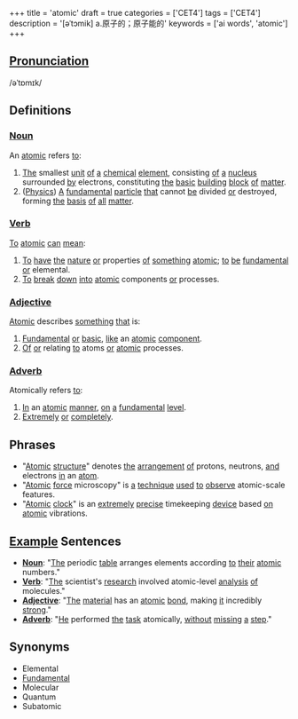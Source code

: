 +++
title = 'atomic'
draft = true
categories = ['CET4']
tags = ['CET4']
description = '[əˈtɔmik] a.原子的；原子能的'
keywords = ['ai words', 'atomic']
+++

## [Pronunciation](/en/post/pronunciation/)
/əˈtɒmɪk/

## Definitions
### [Noun](/en/post/noun/)
An [atomic](/en/post/atomic/) refers [to](/en/post/to/):
1. [The](/en/post/the/) smallest [unit](/en/post/unit/) [of](/en/post/of/) [a](/en/post/a/) [chemical](/en/post/chemical/) [element](/en/post/element/), consisting [of](/en/post/of/) [a](/en/post/a/) [nucleus](/en/post/nucleus/) surrounded [by](/en/post/by/) electrons, constituting [the](/en/post/the/) [basic](/en/post/basic/) [building](/en/post/building/) [block](/en/post/block/) [of](/en/post/of/) [matter](/en/post/matter/).
2. ([Physics](/en/post/physics/)) [A](/en/post/a/) [fundamental](/en/post/fundamental/) [particle](/en/post/particle/) [that](/en/post/that/) cannot [be](/en/post/be/) divided [or](/en/post/or/) destroyed, forming [the](/en/post/the/) [basis](/en/post/basis/) [of](/en/post/of/) [all](/en/post/all/) [matter](/en/post/matter/).

### [Verb](/en/post/verb/)
[To](/en/post/to/) [atomic](/en/post/atomic/) [can](/en/post/can/) [mean](/en/post/mean/):
1. [To](/en/post/to/) [have](/en/post/have/) [the](/en/post/the/) [nature](/en/post/nature/) [or](/en/post/or/) properties [of](/en/post/of/) [something](/en/post/something/) [atomic](/en/post/atomic/); [to](/en/post/to/) [be](/en/post/be/) [fundamental](/en/post/fundamental/) [or](/en/post/or/) elemental.
2. [To](/en/post/to/) [break](/en/post/break/) [down](/en/post/down/) [into](/en/post/into/) [atomic](/en/post/atomic/) components [or](/en/post/or/) processes.

### [Adjective](/en/post/adjective/)
[Atomic](/en/post/atomic/) describes [something](/en/post/something/) [that](/en/post/that/) is:
1. [Fundamental](/en/post/fundamental/) [or](/en/post/or/) [basic](/en/post/basic/), [like](/en/post/like/) an [atomic](/en/post/atomic/) [component](/en/post/component/).
2. [Of](/en/post/of/) [or](/en/post/or/) relating [to](/en/post/to/) atoms [or](/en/post/or/) [atomic](/en/post/atomic/) processes.

### [Adverb](/en/post/adverb/)
Atomically refers [to](/en/post/to/):
1. [In](/en/post/in/) an [atomic](/en/post/atomic/) [manner](/en/post/manner/), [on](/en/post/on/) [a](/en/post/a/) [fundamental](/en/post/fundamental/) [level](/en/post/level/).
2. [Extremely](/en/post/extremely/) [or](/en/post/or/) [completely](/en/post/completely/).

## Phrases
- "[Atomic](/en/post/atomic/) [structure](/en/post/structure/)" denotes [the](/en/post/the/) [arrangement](/en/post/arrangement/) [of](/en/post/of/) protons, neutrons, [and](/en/post/and/) electrons [in](/en/post/in/) an [atom](/en/post/atom/).
- "[Atomic](/en/post/atomic/) [force](/en/post/force/) microscopy" is [a](/en/post/a/) [technique](/en/post/technique/) [used](/en/post/used/) [to](/en/post/to/) [observe](/en/post/observe/) atomic-scale features.
- "[Atomic](/en/post/atomic/) [clock](/en/post/clock/)" is an [extremely](/en/post/extremely/) [precise](/en/post/precise/) timekeeping [device](/en/post/device/) based [on](/en/post/on/) [atomic](/en/post/atomic/) vibrations.

## [Example](/en/post/example/) Sentences
- **[Noun](/en/post/noun/)**: "[The](/en/post/the/) periodic [table](/en/post/table/) arranges elements according [to](/en/post/to/) [their](/en/post/their/) [atomic](/en/post/atomic/) numbers."
- **[Verb](/en/post/verb/)**: "[The](/en/post/the/) scientist's [research](/en/post/research/) involved atomic-level [analysis](/en/post/analysis/) [of](/en/post/of/) molecules."
- **[Adjective](/en/post/adjective/)**: "[The](/en/post/the/) [material](/en/post/material/) has an [atomic](/en/post/atomic/) [bond](/en/post/bond/), making [it](/en/post/it/) incredibly [strong](/en/post/strong/)."
- **[Adverb](/en/post/adverb/)**: "[He](/en/post/he/) performed [the](/en/post/the/) [task](/en/post/task/) atomically, [without](/en/post/without/) [missing](/en/post/missing/) [a](/en/post/a/) [step](/en/post/step/)."

## Synonyms
- Elemental
- [Fundamental](/en/post/fundamental/)
- Molecular
- Quantum
- Subatomic
